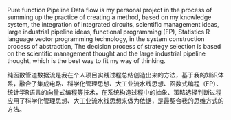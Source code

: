 Pure function Pipeline Data flow is my personal project in the process of summing up the practice of creating a method, based on my knowledge system, the integration of integrated circuits, scientific management ideas, large industrial pipeline ideas, functional programming (FP), Statistics R language vector programming technology, in the system construction process of abstraction, The decision process of strategy selection is based on the scientific management thought and the large industrial pipeline thought, which is the best way to fit my way of thinking.

纯函数管道数据流是我在个人项目实践过程总结创造出来的方法，基于我的知识体系，融合了集成电路、科学化管理思想、大工业流水线思想、函数式编程（FP）、统计学R语言的向量式编程等技术，在系统构造过程中的抽象、策略选择判断过程应用了科学化管理思想、大工业流水线思想来做为依据，是最契合我的思维方式的方法。
